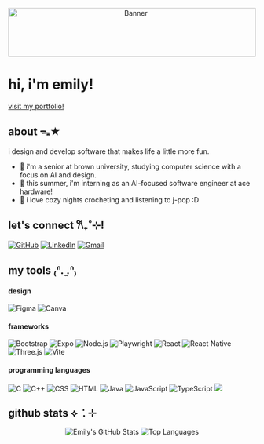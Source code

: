 <!-- Banner Image -->
<p align="center">
  <img style="width: 100%; height: 100px" src="https://github.com/user-attachments/assets/66ad33f3-f331-4fa6-922e-ce2105b15910" alt="Banner" />
</p>


# hi, i'm emily!

<a href="https://emilywang.vercel.app">visit my portfolio!</a>

## about ᯓ★
i design and develop software that makes life a little more fun.

- 🏫 i'm a senior at brown university, studying computer science with a focus on AI and design.
- 🤖 this summer, i'm interning as an AI-focused software engineer at ace hardware!
- 🧶 i love cozy nights crocheting and listening to j-pop :D

## let's connect 𐙚₊˚⊹!
  <a href="https://github.com/emilywang188"><img src="https://img.shields.io/badge/GitHub-%23121011.svg?logo=github&logoColor=white" alt="GitHub"/></a>
  <a href="https://www.linkedin.com/in/emily-mt-wang"><img src="https://custom-icon-badges.demolab.com/badge/LinkedIn-0A66C2?logo=linkedin-white&logoColor=fff" alt="LinkedIn"/></a>
  <a href="mailto:emilywang188@gmail.com"><img src="https://img.shields.io/badge/Gmail-D14836?logo=gmail&logoColor=white" alt="Gmail"/></a>

## my tools ₍ᐢ.  ̫.ᐢ₎

#### design
<span>
  <img src="https://img.shields.io/badge/Figma-F24E1E?logo=figma&logoColor=white" alt="Figma">
  <img src="https://img.shields.io/badge/Canva-%2300C4CC.svg?&logo=Canva&logoColor=white" alt="Canva">
</span>

#### frameworks
<span>
  <img src="https://img.shields.io/badge/Bootstrap-7952B3?logo=bootstrap&logoColor=fff" alt="Bootstrap">
  <img src="https://img.shields.io/badge/Expo-000020?logo=expo&logoColor=fff" alt="Expo">
  <img src="https://img.shields.io/badge/Node.js-6DA55F?logo=node.js&logoColor=white" alt="Node.js">
  <img src="https://custom-icon-badges.demolab.com/badge/Playwright-2EAD33?logo=playwright&logoColor=fff" alt="Playwright">
  <img src="https://img.shields.io/badge/React-%2320232a.svg?logo=react&logoColor=%2361DAFB" alt="React">
  <img src="https://img.shields.io/badge/React_Native-%2320232a.svg?logo=react&logoColor=%2361DAFB" alt="React Native">
  <img src="https://img.shields.io/badge/Three.js-000?logo=threedotjs&logoColor=fff" alt="Three.js">
  <img src="https://img.shields.io/badge/Vite-646CFF?logo=vite&logoColor=fff" alt="Vite">

</span>

#### programming languages
<span>
  
  <img src="https://img.shields.io/badge/C-00599C?logo=c&logoColor=white" alt="C">

  <img src="https://img.shields.io/badge/C++-%2300599C.svg?logo=c%2B%2B&logoColor=white" alt="C++">

  <img src="https://img.shields.io/badge/CSS-639?logo=css&logoColor=fff" alt="CSS">

  <img src="https://img.shields.io/badge/HTML-%23E34F26.svg?logo=html5&logoColor=white" alt="HTML">

  <img src="https://img.shields.io/badge/Java-%23ED8B00.svg?logo=openjdk&logoColor=white" alt="Java">

  <img src="https://img.shields.io/badge/JavaScript-F7DF1E?logo=javascript&logoColor=000" alt="JavaScript">

  <img src="https://img.shields.io/badge/TypeScript-3178C6?logo=typescript&logoColor=fff" alt="TypeScript">

  <img src="https://img.shields.io/badge/Python-3776AB?logo=python&logoColor=fff">

</span>


## github stats ⟡ ݁ . ⊹
<p align="center">
  <img src="https://github-readme-stats.vercel.app/api?username=emilywang188&show_icons=true&theme=dark" alt="Emily's GitHub Stats" />
  <img src="https://github-readme-stats.vercel.app/api/top-langs?username=emilywang188&show_icons=true&locale=en&layout=compact&theme=radical" alt="Top Languages" />

</p>
